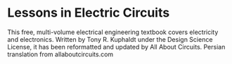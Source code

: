 # Lessons in Electric Circuits
 This free, multi-volume electrical engineering textbook covers electricity and electronics. Written by Tony R. Kuphaldt under the Design Science License, it has been reformatted and updated by All About Circuits.
 Persian translation from allaboutcircuits.com
